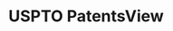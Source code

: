 ---
bigquery: https://console.cloud.google.com/bigquery?p=patents-public-data&d=patentsview&page=dataset
citation: Attribution should be given to PatentsView for use, distribution, or derivative
  works.
code: https://github.com/CSSIP-AIR/PatentsView-Code-Snippets/
contributors: USPTO
cost: None
description: 'PatentsView includes US patent data including raw data (summaries, applications,
  pregrant applications), disambugations of inventors and assignees, and inventor
  gender estimates.  Also foreign priority data, # of figures and sheets, and government
  interest statements.'
documentation: https://patentsview.org/query/builder-faqs
last_edit: Mon, 04 Apr 2022 19:02:57 GMT
location: https://patentsview.org/
maintained_by: USPTO
record_creation_timestamp: 12/2/2020 17:20:46
schema_fields: '[''exemplary'', ''term_extension'', ''disamb_inventor_id_20171226'',
  ''subclass'', ''doc_type'', ''term_grant'', ''level_three'', ''disamb_assignee_id_20190312'',
  ''subsection_id'', ''disamb_inventor_id_20190312'', ''length'', ''num'', ''disamb_inventor_id_20170307'',
  ''level_two'', ''series_code'', ''date'', ''disamb_inventor_id_20180528'', ''rule_47'',
  ''disamb_inventor_id_20181127'', ''num_claims'', ''_102_date'', ''disamb_inventor_id_20171003'',
  ''f371_date'', ''country'', ''filename'', ''attribution_status'', ''title'', ''doctype'',
  ''status'', ''gi_statement'', ''organization_id'', ''role'', ''disamb_inventor_id_20201229'',
  ''group'', ''disamb_inventor_id_20190820'', ''section'', ''disamb_assignee_id_20200929'',
  ''rawinventor_id'', ''latlong'', ''field_title'', ''lawyer_id'', ''disamb_inventor_id_20200630'',
  ''num_figures'', ''kind'', ''group_id'', ''rawlocation_id'', ''subgroup_id'', ''patent_id'',
  ''field_id'', ''city'', ''assignee_id'', ''disamb_assignee_id_20200331'', ''withdrawn'',
  ''male'', ''subclass_id'', ''latin_name'', ''num_sheets'', ''variety'', ''dependent'',
  ''name'', ''subcategory_id'', ''type'', ''rawassignee_id'', ''name_first'', ''sector_title'',
  ''organization'', ''category_id'', ''symbol_position'', ''applicant_type'', ''disamb_inventor_id_20191008'',
  ''name_last'', ''location_id'', ''disamb_assignee_id_20200630'', ''uuid'', ''county_fips'',
  ''county'', ''disamb_inventor_id_20170808'', ''designation'', ''classification_data_source'',
  ''ipc_version_indicator'', ''classification_value'', ''lname'', ''relkind'', ''country_transformed'',
  ''publication_number'', ''id'', ''ipc_class'', ''classification_status'', ''classification_level'',
  ''male_flag'', ''citation_id'', ''inventor_id'', ''action_date'', ''level_one'',
  ''state'', ''fname'', ''longitude'', ''category'', ''main_group'', ''deceased'',
  ''disamb_assignee_id_20190820'', ''disclaimer_date'', ''text'', ''disamb_inventor_id_20200929'',
  ''sequence'', ''disamb_assignee_id_20181127'', ''term_disclaimer'', ''rel_id'',
  ''application_id'', ''contract_award_number'', ''number'', ''mainclass_id'', ''disamb_assignee_id_20191008'',
  ''latitude'', ''state_fips'', ''disamb_inventor_id_20191231'', ''abstract'', ''disamb_assignee_id_20191231'',
  ''disamb_inventor_id_20200331'', ''reldocno'', ''section_id'', ''subgroup'', ''_371_date'',
  ''lapse_of_patent'', ''f102_date'']'
shortname: patentsview
tags:
- disambiguation
- United States
- gender
terms_of_use: Creative Commons Attribution 4.0 International License.
timeframe: 1963-1999
title: USPTO PatentsView
uuid: cf1780b1-e265-4e49-8d1d-83b9cfe0fd9a
---